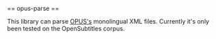 == opus-parse ==

This library can parse [OPUS's](http://opus.nlpl.eu/) monolingual XML files.
Currently it's only been tested on the OpenSubtitles corpus.

